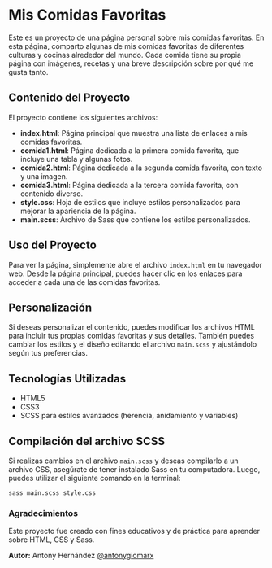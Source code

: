 # Mis Comidas Favoritas

Este es un proyecto de una página personal sobre mis comidas favoritas. En esta página, comparto algunas de mis comidas favoritas de diferentes culturas y cocinas alrededor del mundo. Cada comida tiene su propia página con imágenes, recetas y una breve descripción sobre por qué me gusta tanto.

## Contenido del Proyecto

El proyecto contiene los siguientes archivos:

- **index.html**: Página principal que muestra una lista de enlaces a mis comidas favoritas.
- **comida1.html**: Página dedicada a la primera comida favorita, que incluye una tabla y algunas fotos.
- **comida2.html**: Página dedicada a la segunda comida favorita, con texto y una imagen.
- **comida3.html**: Página dedicada a la tercera comida favorita, con contenido diverso.
- **style.css**: Hoja de estilos que incluye estilos personalizados para mejorar la apariencia de la página.
- **main.scss**: Archivo de Sass que contiene los estilos personalizados.

## Uso del Proyecto

Para ver la página, simplemente abre el archivo `index.html` en tu navegador web. Desde la página principal, puedes hacer clic en los enlaces para acceder a cada una de las comidas favoritas.

## Personalización

Si deseas personalizar el contenido, puedes modificar los archivos HTML para incluir tus propias comidas favoritas y sus detalles. También puedes cambiar los estilos y el diseño editando el archivo `main.scss` y ajustándolo según tus preferencias.

## Tecnologías Utilizadas

- HTML5
- CSS3
- SCSS para estilos avanzados (herencia, anidamiento y variables)

## Compilación del archivo SCSS

Si realizas cambios en el archivo `main.scss` y deseas compilarlo a un archivo CSS, asegúrate de tener instalado Sass en tu computadora. Luego, puedes utilizar el siguiente comando en la terminal:

```
sass main.scss style.css
```

### Agradecimientos

Este proyecto fue creado con fines educativos y de práctica para aprender sobre HTML, CSS y Sass.

**Autor:** Antony Hernández [@antonygiomarx](https://github.com/antonygiomarx)
